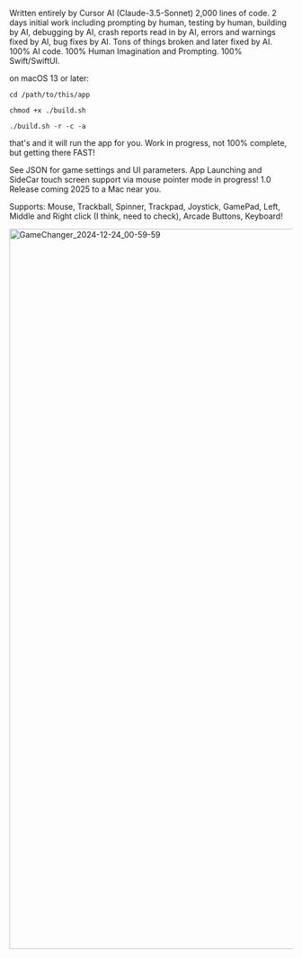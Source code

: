 Written entirely by Cursor AI (Claude-3.5-Sonnet)
2,000 lines of code.
2 days initial work including prompting by human, testing by human, building by AI, debugging by AI, crash reports read in by AI, errors and warnings fixed by AI, bug fixes by AI. Tons of things broken and later fixed by AI. 100% AI code. 100% Human Imagination and Prompting. 100% Swift/SwiftUI.

on macOS 13 or later:

`cd /path/to/this/app`

`chmod +x ./build.sh`

`./build.sh -r -c -a`

that's and it will run the app for you. Work in progress, not 100% complete, but getting there FAST!

See JSON for game settings and UI parameters. App Launching and SideCar touch screen support via mouse pointer mode in progress!
1.0 Release coming 2025 to a Mac near you.

Supports: Mouse, Trackball, Spinner, Trackpad, Joystick, GamePad, Left, Middle and Right click (I think, need to check), Arcade Buttons, Keyboard!


<img width="1280" alt="GameChanger_2024-12-24_00-59-59" src="https://github.com/user-attachments/assets/81ed8309-c340-4e1a-9b92-5f759db21af2" />

